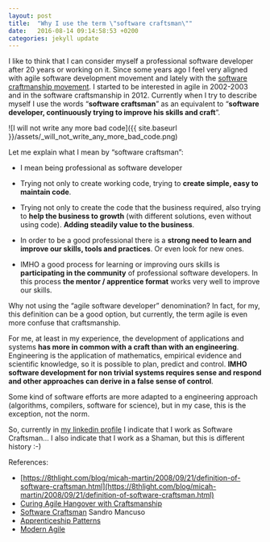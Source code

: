 ```yaml
---
layout: post
title:  "Why I use the term \"software craftsman\""
date:   2016-08-14 09:14:58:53 +0200
categories: jekyll update
---
```


I like to think that I can consider myself a professional software developer after 20 years or working on it. Since some years ago I feel very aligned with agile software development movement and lately with the [software craftmanship movement](https://en.wikipedia.org/wiki/Software_craftsmanship). I started to be interested in agile in 2002-2003 and in the software craftsmanship in 2012.
Currently when I try to describe myself I use the words “**software craftsman**” as an equivalent to “**software developer, continuously trying to improve his skills and craft**”.

![I will not write any more bad code]({{ site.baseurl }}/assets/_will_not_write_any_more_bad_code.png)

Let me explain what I mean by “software craftsman”:

*   I mean being professional as software developer

*   Trying not only to create working code, trying to **create simple, easy to maintain code**.
*   Trying not only to create the code that the business required, also trying to **help the business to growth** (with different solutions, even without using code). **Adding steadily value to the business**.

*   In order to be a good professional there is a **strong need to learn and improve our skills, tools and practices**. Or even look for new ones.
*   IMHO a good process for learning or improving ours skills is **participating in the community** of professional software developers. In this process **the mentor / apprentice format** works very well to improve our skills.

Why not using the “agile software developer” denomination?
In fact, for my, this definition can be a good option, but currently, the term agile is even more confuse that craftsmanship.

For me, at least in my experience, the development of applications and systems **has more in common with a craft than with an engineering**. Engineering is the application of mathematics, empirical evidence and scientific knowledge, so it is possible to plan, predict and control. **IMHO software development for non trivial systems requires sense and respond and other approaches can derive in a false sense of control**.

Some kind of software efforts are more adapted to a engineering approach (algorithms, compilers, software for science), but in my case, this is the exception, not the norm.

So, currently in [my linkedin profile](http://www.linkedin.com/in/eferro) I indicate that I work as Software Craftsman… I also indicate that I work as a Shaman, but this is different history :-)

References:

*   [https://8thlight.com/blog/micah-martin/2008/09/21/definition-of-software-craftsman.html](https://8thlight.com/blog/micah-martin/2008/09/21/definition-of-software-craftsman.html)
*   [Curing Agile Hangover with Craftsmanship](https://vimeo.com/44243846)
*   [Software Craftsman](https://www.amazon.com/Software-Craftsman-Professionalism-Pragmatism-Robert/dp/0134052501) Sandro Mancuso
*   [Apprenticeship Patterns](https://www.amazon.com/Apprenticeship-Patterns-Guidance-Aspiring-Craftsman/dp/0596518382)
*   [Modern Agile](https://www.industriallogic.com/blog/modern-agile/)

